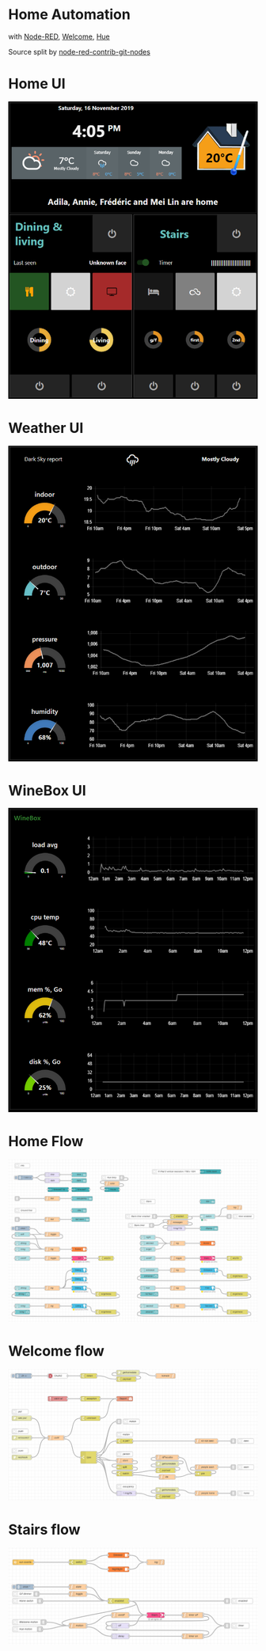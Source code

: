 # Home Automation

with
[Node-RED](https://nodered.org/), 
[Welcome](https://www.netatmo.com/en-eu/security/cam-indoor), 
[Hue](https://www2.meethue.com)

Source split by [node-red-contrib-git-nodes](https://flows.nodered.org/node/node-red-contrib-git-nodes)

# Home UI
![Home UI](rsc/img/home_ui.PNG?raw=true "Home UI")

# Weather UI
![Weather UI](rsc/img/weather_ui.PNG?raw=true "Weather UI")

# WineBox UI
![WineBox UI](rsc/img/winebox_ui.PNG?raw=true "WineBox UI")

# Home Flow
![Home Flow](rsc/img/home_flow.PNG?raw=true "Home Flow")

# Welcome flow
![Welcome flow](rsc/img/welcome_flow.PNG?raw=true "Welcome flow")

# Stairs flow
![Stairs Flow](rsc/img/stairs_flow.PNG?raw=true "Stairs Flow")
